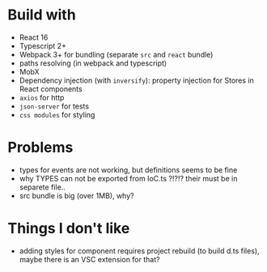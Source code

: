 # Build with
- React 16
- Typescript 2+
- Webpack 3+ for bundling (separate `src` and `react` bundle)
- paths resolving (in webpack and typescript)
- MobX
- Dependency injection (with `inversify`): property injection for Stores in React components
- `axios` for http
- `json-server` for tests
- `css modules` for styling

# Problems
- types for events are not working, but definitions seems to be fine
- why TYPES can not be exported from IoC.ts ?!?!? their must be in separete file..
-  src bundle is big (over 1MB), why?

# Things I don't like
- adding styles for component requires project rebuild (to build d.ts files), maybe there is an VSC extension for that?